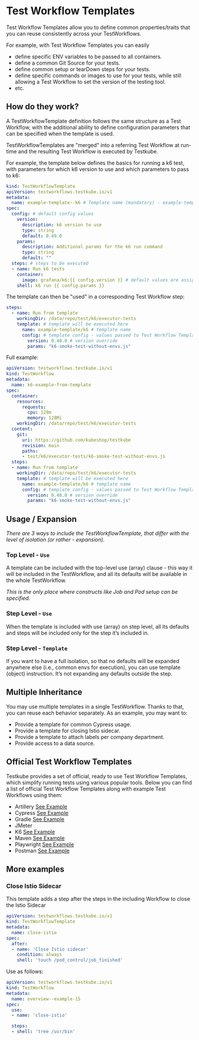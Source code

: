 # Test Workflow Templates

Test Workflow Templates allow you to define common properties/traits that you can reuse 
consistently across your TestWorkflows. 

For example, with Test Workflow Templates you can easily 
- define specific ENV variables to be passed to all containers.
- define a common Git Source for your tests.
- define common setup or tearDown steps for your tests.
- define specific commands or images to use for your tests, while still allowing a Test Workflow to set
  the version of the testing tool.
- etc.

## How do they work?

A TestWorkflowTemplate definition follows the same structure as a Test Workflow, with the additional
ability to define configuration parameters that can be specified when the template is used.

TestWorkflowTemplates are "merged" into a referring Test Workflow at run-time and the 
resulting Test Workflow is executed by Testkube.

For example, the template below defines the basics for running a k6 test, with parameters for which
k6 version to use and which parameters to pass to k6:

```yaml
kind: TestWorkflowTemplate
apiVersion: testworkflows.testkube.io/v1
metadata:
  name: example-template--k6 # Template name (mandatory) - example-template/k6
spec:
  config: # default config values
    version:
      description: k6 version to use
      type: string
      default: 0.49.0
    params:
      description: Additional params for the k6 run command
      type: string
      default: ""
  steps: # steps to be executed
  - name: Run k6 tests
    container:
      image: grafana/k6:{{ config.version }} # default values are assigned
    shell: k6 run {{ config.params }}
```

The template can then be "used" in a corresponding Test Workflow step:

```yaml
steps:
  - name: Run from template
    workingDir: /data/repo/test/k6/executor-tests
    template: # template will be executed here
      name: example-template/k6 # template name
      config: # template config - values passed to Test Workflow Template
        version: 0.48.0 # version override
        params: "k6-smoke-test-without-envs.js"
```

Full example:

```yaml
apiVersion: testworkflows.testkube.io/v1
kind: TestWorkflow
metadata:
  name: k6-example-from-template
spec:
  container:
    resources:
      requests:
        cpu: 128m
        memory: 128Mi
    workingDir: /data/repo/test/k6/executor-tests
  content:
    git:
      uri: https://github.com/kubeshop/testkube
      revision: main
      paths:
      - test/k6/executor-tests/k6-smoke-test-without-envs.js
  steps:
  - name: Run from template
    workingDir: /data/repo/test/k6/executor-tests
    template: # template will be executed here
      name: example-template/k6 # template name
      config: # template config - values passed to Test Workflow Template
        version: 0.48.0 # version override
        params: "k6-smoke-test-without-envs.js"
```

## Usage / Expansion

*There are 3 ways to include the TestWorkflowTemplate, that differ with the level of isolation (or rather - expansion).*

### Top Level - `Use`

A template can be included with the top-level use (array) clause - this way it will be included in the TestWorkflow, and all its defaults will be available in the whole TestWorkflow.

*This is the only place where constructs like Job and Pod setup can be specified.*

### Step Level - `Use`

When the template is included with use (array) on step level, all its defaults and steps will be included only for the step it’s included in.

### Step Level - `Template`

If you want to have a full isolation, so that no defaults will be expanded anywhere else (i.e., common envs for execution), you can use template (object) instruction. It’s not expanding any defaults outside the step.

## Multiple Inheritance

You may use multiple templates in a single TestWorkflow. Thanks to that, you can reuse each behavior 
separately. As an example, you may want to:

- Provide a template for common Cypress usage.
- Provide a template for closing Istio sidecar.
- Provide a template to attach labels per company department.
- Provide access to a data source.

<!-- # Example Test Workflow Templates // TODO: update (official templates are moved to helm-charts repository with helm-specific escaping)
Example Test Workflow Templates can be found in the Testkube repository:

- [Cypress](https://github.com/kubeshop/testkube/blob/develop/test/test-workflow-templates/cypress.yaml)
- [k6](https://github.com/kubeshop/testkube/blob/develop/test/test-workflow-templates/k6.yaml)
- [postman](https://github.com/kubeshop/testkube/blob/develop/test/test-workflow-templates/cypress.yaml) -->

## Official Test Workflow Templates

Testkube provides a set of official, ready to use Test Workflow Templates, which simplify running tests 
using various popular tools. Below you can find a list of official Test Workflow Templates along with 
example Test Workflows using them:

- Artillery [See Example](examples/artillery-basic.md#basic-artillery-from-template)
- Cypress [See Example](examples/cypress-basic.md#basic-cypress-from-template)
- Gradle [See Example](examples/gradle-basic.md#basic-gradle-from-template)
- JMeter
- K6 [See Example](examples/k6-basic.md#basic-k6-from-template)
- Maven [See Example](examples/maven-basic.md#basic-maven-from-template)
- Playwright [See Example](examples/playwright-basic.md#basic-playwright-from-template)
- Postman [See Example](examples/postman-basic.md#basic-postman-from-template)

## More examples

### Close Istio Sidecar

This template adds a step after the steps in the including Workflow to close the Istio Sidecar

```yaml
apiVersion: testworkflows.testkube.io/v1
kind: TestWorkflowTemplate
metadata:
  name: close-istio
spec:
  after:
  - name: 'Close Istio sidecar'
    condition: always
    shell: 'touch /pod_control/job_finished'
```    

Use as follows:

```yaml
apiVersion: testworkflows.testkube.io/v1
kind: TestWorkflow
metadata:
  name: overview--example-15
spec:
  use:
  - name: 'close-istio'

  steps:
  - shell: 'tree /usr/bin'
```

